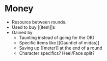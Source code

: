 # Money
- Resource between rounds.
- Used to buy [[item]]s
- Gained by
	- Taunting instead of going for the OKI
	- Specific items like [[Gauntlet of midas]]
	- Saving up [[meter]] at the end of a round
	- Character specifics? Heel/Face split?